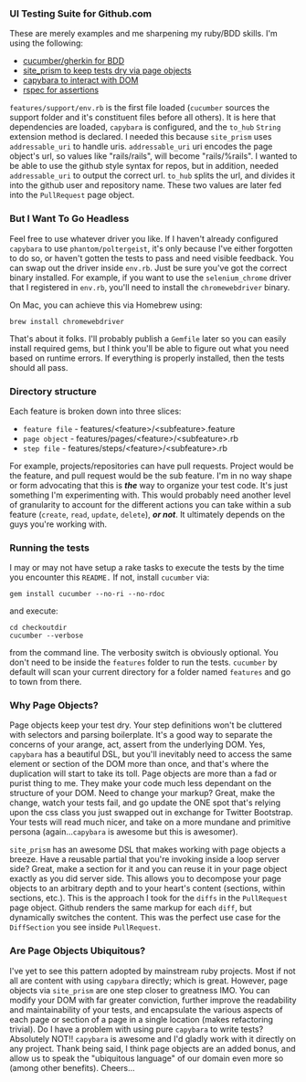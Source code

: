 ### UI Testing Suite for Github.com

These are merely examples and me sharpening my ruby/BDD skills. I'm using the following:

* [cucumber/gherkin for BDD](https://github.com/cucumber/cucumber)
* [site_prism to keep tests dry via page objects](https://github.com/natritmeyer/site_prism)
* [capybara to interact with DOM](https://github.com/jnicklas/capybara)
* [rspec for assertions](https://github.com/rspec/rspec)

`features/support/env.rb` is the first file loaded (`cucumber` sources the support folder and it's constituent files before all others).
It is here that dependencies are loaded, `capybara` is configured, and the `to_hub` `String` extension
method is declared. I needed this because `site_prism` uses `addressable_uri` to handle uris. `addressable_uri`
uri encodes the page object's url, so values like "rails/rails", will become "rails/%<encodedvalue>rails".
I wanted to be able to use the github style syntax for repos, but in addition, needed `addressable_uri`
to output the correct url. `to_hub` splits the url, and divides it into the github user and repository name.
These two values are later fed into the `PullRequest` page object.

### But I Want To Go Headless

Feel free to use whatever driver you like. If I haven't already configured `capybara` to use `phantom/poltergeist`, it's
only because I've either forgotten to do so, or haven't gotten the tests to pass and need visible feedback. You can swap
out the driver inside `env.rb`. Just be sure you've got the correct binary installed. For example, if you want
to use the `selenium_chrome` driver that I registered in `env.rb`, you'll need to install the `chromewebdriver` binary.

On Mac, you can achieve this via Homebrew using:

```shell
brew install chromewebdriver
```

That's about it folks. I'll probably publish a `Gemfile` later so you can easily install required gems, but I
think you'll be able to figure out what you need based on runtime errors. If everything is properly installed,
then the tests should all pass.

### Directory structure

Each feature is broken down into three slices:

* `feature file` - features/&lt;feature&gt;/&lt;subfeature&gt;.feature
* `page object` - features/pages/&lt;feature&gt;/&lt;subfeature&gt;.rb
* `step file` - features/steps/&lt;feature&gt;/&lt;subfeature&gt;.rb

For example, projects/repositories can have pull requests. Project would be the feature, and pull request would
be the sub feature. I'm in no way shape or form advocating that this is ***the*** way to organize your
test code. It's just something I'm experimenting with. This would probably need another level of granularity
to account for the different actions you can take within a sub feature (`create`, `read`, `update`, `delete`), ***or not***.
It ultimately depends on the guys you're working with.

### Running the tests

I may or may not have setup a rake tasks to execute the tests by the time you encounter this `README.` If not,
install `cucumber` via:

```shell
gem install cucumber --no-ri --no-rdoc
```

and execute:

```shell
cd checkoutdir
cucumber --verbose
```

from the command line. The verbosity switch is obviously optional. You don't need to be inside the `features` folder
to run the tests. `cucumber` by default will scan your current directory for a folder named `features` and go to town
from there.

### Why Page Objects?

Page objects keep your test dry. Your step definitions won't be cluttered with selectors and parsing boilerplate.
It's a good way to separate the concerns of your arange, act, assert from the underlying DOM.
Yes, `capybara` has a beautiful DSL, but you'll inevitably need to access the same element or section of the DOM more than once,
and that's where the duplication will start to take its toll. Page objects are more than a fad or purist thing to me. They make
your code much less dependant on the structure of your DOM. Need to change your markup? Great, make the change, watch
your tests fail, and go update the ONE spot that's relying upon the css class you just swapped out  in exchange for Twitter
Bootstrap. Your tests will read much nicer, and take on a more mundane and primitive persona (again...`capybara` is awesome
but this is awesomer).

`site_prism` has an awesome DSL that makes working with page objects a breeze. Have a reusable partial that you're invoking
inside a loop server side? Great, make a section for it and you can reuse it in your page object exactly as you did server side.
This allows you to decompose your page objects to an arbitrary depth and to your heart's content (sections, within sections, etc.).
This is the approach I took for the `diffs` in the `PullRequest` page object. Github renders the same markup for each `diff`, but
dynamically switches the content. This was the perfect use case for the `DiffSection` you see inside `PullRequest`.

### Are Page Objects Ubiquitous?

I've yet to see this pattern adopted by mainstream ruby projects. Most if not all are content with using `capybara` directly; which
is great. However, page objects via `site_prism` are one step closer to greatness IMO. You can modify your DOM with far greater
conviction, further improve the readability and maintainability of your tests, and encapsulate the various aspects of each page
or section of a page in a single location (makes refactoring trivial). Do I have a problem with using pure `capybara` to write tests?
Absolutely NOT!! `capybara` is awesome and I'd gladly work with it directly on any project. Thank being said, I think page objects
are an added bonus, and allow us to speak the "ubiquitous language" of our domain even more so (among other benefits). Cheers...
